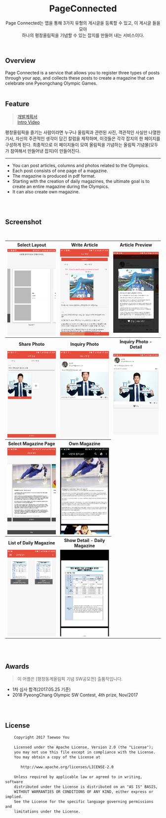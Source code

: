 <h1 align=center>PageConnected</h1>
<p align=center>Page Connected는 앱을 통해 3가지 유형의 게시글을 등록할 수 있고, 이 게시글 들을 모아<br> 하나의 평창올림픽을 기념할 수 있는 잡지를 만들어 내는 서비스이다.</p>
<br>

## Overview
Page Connected is a service that allows you to register three types of posts through your app, and collects these posts to create a magazine that can celebrate one Pyeongchang Olympic Games.
<br><br>

## Feature
><a href="https://drive.google.com/open?id=0B67FssKXYIKQM3NBZ2FITk1Zbkk">개발계획서</a><br>
<a href="https://drive.google.com/open?id=0ByBmJmojn2EeeDA0Nk8yOVZSdkk">Intro Video</a>

평창올림픽을 즐기는 사람이라면 누구나 올림픽과 관련된 사진, 객관적인 사실만 나열한 기사, 자신의 주관적인 생각이 담긴 칼럼을 제작하며, 이것들은 각각 잡지의 한 페이지를 구성하게 된다. 최종적으로 이 페이지들이 모여 올림픽을 기념하는 올림픽 기념물(모두가 참여해서 만들어낸 잡지)이 만들어진다.
<hr>
<ul>
  <li>You can post articles, columns and photos related to the Olympics.</li>
  <li>Each post consists of one page of a magazine.</li>
  <li>The magazine is produced in pdf format.</li>
  <li>Starting with the creation of daily magazines, the ultimate goal is to create an entire magazine during the Olympics.</li>
  <li>It can also create own magazine.</li>
</ul>
<br>
<br>

## Screenshot
<table>
  <tr>
    <th>Select Layout</th>
    <th>Write Article</th>
    <th>Article Preview</th>
  </tr>
  <tr>
    <td><img src="https://github.com/pooi/PageConnected/blob/master/image/Screenshot_003_2.JPG"></td>
    <td><img src="https://github.com/pooi/PageConnected/blob/master/image/Screenshot_004.PNG"></td>
    <td><img src="https://github.com/pooi/PageConnected/blob/master/image/Screenshot_006.PNG"></td>
  </tr>
  <tr>
    <th>Share Photo</th>
    <th>Inquiry Photo</th>
    <th>Inquiry Photo - Detail</th>
  </tr>
  <tr>
    <td><img src="https://github.com/pooi/PageConnected/blob/master/image/Screenshot_007.PNG"></td>
    <td><img src="https://github.com/pooi/PageConnected/blob/master/image/Screenshot_008.PNG"></td>
    <td><img src="https://github.com/pooi/PageConnected/blob/master/image/Screenshot_009.PNG"></td>
  </tr>
  <tr>
    <th>Select Magazine Page</th>
    <th>Own Magazine</th>
  </tr>
  <tr>
    <td><img src="https://github.com/pooi/PageConnected/blob/master/image/Screenshot_011.JPG"></td>
    <td><img src="https://github.com/pooi/PageConnected/blob/master/image/Screenshot_014.JPG"></td>
  </tr>
  <tr>
    <th>List of Daily Magazine</th>
    <th>Show Detail - Daily Magazine</th>
  </tr>
  <tr>
    <td><img src="https://github.com/pooi/PageConnected/blob/master/image/Screenshot_015.PNG"></td>
    <td><img src="https://github.com/pooi/PageConnected/blob/master/image/Screenshot_016.PNG"></td>
  </tr>
</table>
<br>
<br>


## Awards
>이 어플은 [평창동계올림픽 기념 SW공모전] 출품작입니다.

<ul>
  <li>1차 심사 합격(2017.05.25 기준)</li>
  <li>2018 PyeongChang Olympic SW Contest, 4th prize, Nov/2017</li>
</ul>

<br>
<br>

## License
```
    Copyright 2017 Taewoo You

    Licensed under the Apache License, Version 2.0 (the "License");
    you may not use this file except in compliance with the License.
    You may obtain a copy of the License at

       http://www.apache.org/licenses/LICENSE-2.0

    Unless required by applicable law or agreed to in writing, software
    distributed under the License is distributed on an "AS IS" BASIS,
    WITHOUT WARRANTIES OR CONDITIONS OF ANY KIND, either express or implied.
    See the License for the specific language governing permissions and
    limitations under the License.
```
